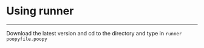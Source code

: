 # Using runner
***
Download the latest version and cd to the directory and type in ```runner poopyfile.poopy```

